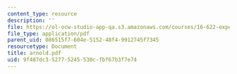 ```yaml
---
content_type: resource
description: ''
file: https://ol-ocw-studio-app-qa.s3.amazonaws.com/courses/16-622-experimental-projects-ii-fall-2003/9f487dc352775245530cfbf67b3f7e74_arnold.pdf
file_type: application/pdf
parent_uid: 086515f7-604e-5152-48f4-9912745f7345
resourcetype: Document
title: arnold.pdf
uid: 9f487dc3-5277-5245-530c-fbf67b3f7e74
---
```


